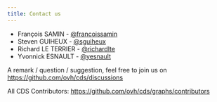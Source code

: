 ```yaml
---
title: Contact us
---
```


* François SAMIN - [@francoissamin](https://twitter.com/francoissamin)
* Steven GUIHEUX - [@sguiheux](https://twitter.com/sguiheux)
* Richard LE TERRIER - [@richardlte](https://twitter.com/richardlte)
* Yvonnick ESNAULT - [@yesnault](https://twitter.com/yesnault)

A remark / question / suggestion, feel free to join us on https://github.com/ovh/cds/discussions

All CDS Contributors: https://github.com/ovh/cds/graphs/contributors
